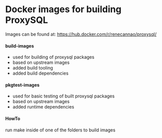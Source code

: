 # Docker images for building ProxySQL

Images can be found at:
https://hub.docker.com/r/renecannao/proxysql/

#### build-images
- used for building of proxysql packages
- based on upstream images
- added build tooling
- added build dependencies

#### pkgtest-images
- used for basic testing of built proxysql packages
- based on upstream images
- added runtime dependencies

#### HowTo
run make inside of one of the folders to build images
